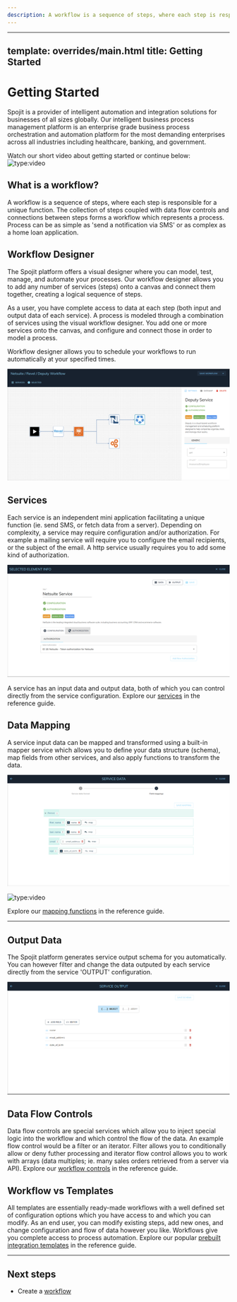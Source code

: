 ```yaml
---
description: A workflow is a sequence of steps, where each step is responsible for a unique function. The collection of steps coupled with data flow controls and connections between steps forms a workflow which represents a process.
---
```

---
template: overrides/main.html
title: Getting Started
---

# Getting Started
Spojit is a provider of intelligent automation and integration solutions for businesses of all sizes globally. Our intelligent business process management platform is an enterprise grade business process orchestration and automation platform for the most demanding enterprises across all industries including healthcare, banking, and government.

Watch our short video about getting started or continue below:
![type:video](https://www.youtube.com/embed/onFz__0GX_E)

## What is a workflow?
A workflow is a sequence of steps, where each step is responsible for a unique function. The collection of steps coupled with data flow controls and connections between steps forms a workflow which represents a process. Process can be as simple as 'send a notification via SMS' or as complex as a home loan application.

## Workflow Designer
The Spojit platform offers a visual designer where you can model, test, manage, and automate your processes. Our workflow designer allows you to add any number of services (steps) onto a canvas and connect them together, creating a logical sequence of steps.

As a user, you have complete access to data at each step (both input and output data of each service). A process is modeled through a combination of services using the visual workflow designer. You add one or more services onto the canvas, and configure and connect those in order to model a process.

Workflow designer allows you to schedule your workflows to run automatically at your specified times.

![Workflow Designer](/assets/images/workflow/visual-designer.png "Workflow Designer")

## Services
Each service is an independent mini application facilitating a unique function (ie. send SMS, or fetch data from a server). Depending on complexity, a service may require configuration and/or authorization. For example a mailing service will require you to configure the email recipients, or the subject of the email. A http service usually requires you to add some kind of authorization.

![Service Config](/assets/images/workflow/service-config.png "Service Config")

A service has an input data and output data, both of which you can control directly from the service configuration. Explore our [services](/reference/services "Spojit Services") in the reference guide.

## Data Mapping
A service input data can be mapped and transformed using a built-in mapper service which allows you to define your data structure (schema), map fields from other services, and also apply functions to transform the data.

![Service Data - Map](/assets/images/workflow/service-data-map.png "Service Data - Map")

![type:video](https://www.youtube.com/embed/4fCkJUXCe1A)

Explore our [mapping functions](/reference/mapping "Spojit Mapping Functions") in the reference guide.
___

## Output Data
The Spojit platform generates service output schema for you automatically. You can however filter and change the data outputed by each service directly from the service 'OUTPUT' configuration.

![Service Output - Schema](/assets/images/workflow/service-output-data.png "Service Output - Schema")

## Data Flow Controls
Data flow controls are special services which allow you to inject special logic into the workflow and which control the flow of the data. An example flow control would be a filter or an iterator. Filter allows you to conditionally allow or deny futher processing and iterator flow control allows you to work with arrays (data multiples; ie. many sales orders retrieved from a server via API).  Explore our [workflow controls](/reference/flow-controls "Spojit Workflow Controls") in the reference guide.

## Workflow vs Templates
All templates are essentially ready-made workflows with a well defined set of configuration options which you have access to and which you can modify. As an end user, you can modify existing steps, add new ones, and change configuration and flow of data however you like. Workflows give you complete access to process automation.  Explore our popular [prebuilt integration templates](/reference/integrations "Spojit Prebuilt Integration templates") in the reference guide.

---
## Next steps
- Create a [workflow](/workflows/create-workflow "Create a workflow")